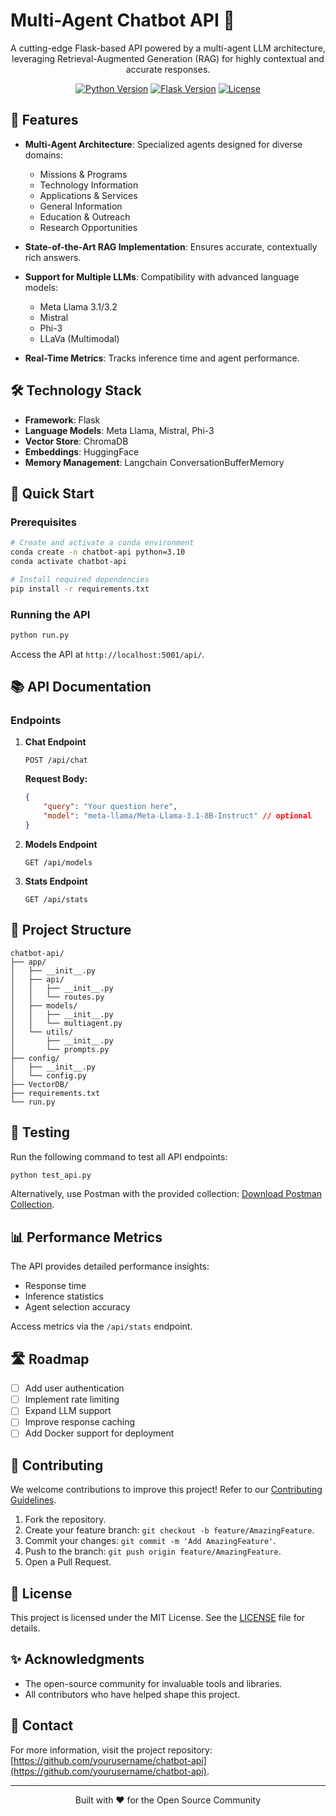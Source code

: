<!-- ```markdown -->
# Multi-Agent Chatbot API 🚀

<div align="center">

A cutting-edge Flask-based API powered by a multi-agent LLM architecture, leveraging Retrieval-Augmented Generation (RAG) for highly contextual and accurate responses.

[![Python Version](https://img.shields.io/badge/python-3.10-blue.svg)](https://www.python.org/downloads/)
[![Flask Version](https://img.shields.io/badge/flask-3.0.0-green.svg)](https://flask.palletsprojects.com/)
[![License](https://img.shields.io/badge/license-MIT-blue.svg)](LICENSE)

</div>

## 🌟 Features

- **Multi-Agent Architecture**: Specialized agents designed for diverse domains:
  - Missions & Programs
  - Technology Information
  - Applications & Services
  - General Information
  - Education & Outreach
  - Research Opportunities

- **State-of-the-Art RAG Implementation**: Ensures accurate, contextually rich answers.
- **Support for Multiple LLMs**: Compatibility with advanced language models:
  - Meta Llama 3.1/3.2
  - Mistral
  - Phi-3
  - LLaVa (Multimodal)
- **Real-Time Metrics**: Tracks inference time and agent performance.

## 🛠️ Technology Stack

- **Framework**: Flask
- **Language Models**: Meta Llama, Mistral, Phi-3
- **Vector Store**: ChromaDB
- **Embeddings**: HuggingFace
- **Memory Management**: Langchain ConversationBufferMemory

## 🚀 Quick Start

### Prerequisites

```bash
# Create and activate a conda environment
conda create -n chatbot-api python=3.10
conda activate chatbot-api

# Install required dependencies
pip install -r requirements.txt
```

### Running the API

```bash
python run.py
```

Access the API at `http://localhost:5001/api/`.

## 📚 API Documentation

### Endpoints

1. **Chat Endpoint**
   ```http
   POST /api/chat
   ```
   **Request Body:**
   ```json
   {
       "query": "Your question here",
       "model": "meta-llama/Meta-Llama-3.1-8B-Instruct" // optional
   }
   ```

2. **Models Endpoint**
   ```http
   GET /api/models
   ```

3. **Stats Endpoint**
   ```http
   GET /api/stats
   ```

## 📁 Project Structure

```
chatbot-api/
├── app/
│   ├── __init__.py
│   ├── api/
│   │   ├── __init__.py
│   │   └── routes.py
│   ├── models/
│   │   ├── __init__.py
│   │   └── multiagent.py
│   └── utils/
│       ├── __init__.py
│       └── prompts.py
├── config/
│   ├── __init__.py
│   └── config.py
├── VectorDB/
├── requirements.txt
└── run.py
```

## 🧪 Testing

Run the following command to test all API endpoints:

```bash
python test_api.py
```

Alternatively, use Postman with the provided collection:
[Download Postman Collection](postman/Chatbot_API.json).

## 📊 Performance Metrics

The API provides detailed performance insights:
- Response time
- Inference statistics
- Agent selection accuracy

Access metrics via the `/api/stats` endpoint.

## 🛣️ Roadmap

- [ ] Add user authentication
- [ ] Implement rate limiting
- [ ] Expand LLM support
- [ ] Improve response caching
- [ ] Add Docker support for deployment

## 🤝 Contributing

We welcome contributions to improve this project! Refer to our [Contributing Guidelines](CONTRIBUTING.md).

1. Fork the repository.
2. Create your feature branch: `git checkout -b feature/AmazingFeature`.
3. Commit your changes: `git commit -m 'Add AmazingFeature'`.
4. Push to the branch: `git push origin feature/AmazingFeature`.
5. Open a Pull Request.

## 📄 License

This project is licensed under the MIT License. See the [LICENSE](LICENSE) file for details.

## ✨ Acknowledgments

- The open-source community for invaluable tools and libraries.
- All contributors who have helped shape this project.

## 📧 Contact

For more information, visit the project repository: [https://github.com/yourusername/chatbot-api](https://github.com/yourusername/chatbot-api).

---

<div align="center">
Built with ❤️ for the Open Source Community
</div>
<!-- ``` -->
